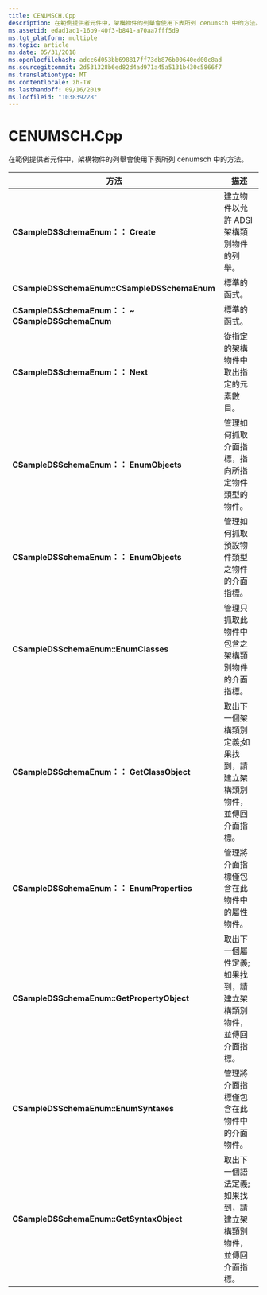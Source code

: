 ```yaml
---
title: CENUMSCH.Cpp
description: 在範例提供者元件中，架構物件的列舉會使用下表所列 cenumsch 中的方法。
ms.assetid: edad1ad1-16b9-40f3-b841-a70aa7fff5d9
ms.tgt_platform: multiple
ms.topic: article
ms.date: 05/31/2018
ms.openlocfilehash: adcc6d053bb698817ff73db876b00640ed00c8ad
ms.sourcegitcommit: 2d531328b6ed82d4ad971a45a5131b430c5866f7
ms.translationtype: MT
ms.contentlocale: zh-TW
ms.lasthandoff: 09/16/2019
ms.locfileid: "103839228"
---
```

# <a name="cenumschcpp"></a>CENUMSCH.Cpp

在範例提供者元件中，架構物件的列舉會使用下表所列 cenumsch 中的方法。



| 方法                                        | 描述                                                                                                          |
|-----------------------------------------------|----------------------------------------------------------------------------------------------------------------------|
| **CSampleDSSchemaEnum：： Create**               | 建立物件以允許 ADSI 架構類別物件的列舉。                                                |
| **CSampleDSSchemaEnum::CSampleDSSchemaEnum**  | 標準的函式。                                                                                                |
| **CSampleDSSchemaEnum：： ~ CSampleDSSchemaEnum** | 標準的函式。                                                                                                 |
| **CSampleDSSchemaEnum：： Next**                 | 從指定的架構物件中取出指定的元素數目。                                          |
| **CSampleDSSchemaEnum：： EnumObjects**          | 管理如何抓取介面指標，指向所指定物件類型的物件。                               |
| **CSampleDSSchemaEnum：： EnumObjects**          | 管理如何抓取預設物件類型之物件的介面指標。                                  |
| **CSampleDSSchemaEnum::EnumClasses**          | 管理只抓取此物件中包含之架構類別物件的介面指標。                  |
| **CSampleDSSchemaEnum：： GetClassObject**       | 取出下一個架構類別定義;如果找到，請建立架構類別物件，並傳回介面指標。 |
| **CSampleDSSchemaEnum：： EnumProperties**       | 管理將介面指標僅包含在此物件中的屬性物件。                      |
| **CSampleDSSchemaEnum::GetPropertyObject**    | 取出下一個屬性定義;如果找到，請建立架構類別物件，並傳回介面指標。     |
| **CSampleDSSchemaEnum::EnumSyntaxes**         | 管理將介面指標僅包含在此物件中的介面物件。                        |
| **CSampleDSSchemaEnum::GetSyntaxObject**      | 取出下一個語法定義;如果找到，請建立架構類別物件，並傳回介面指標。       |



 

 

 





